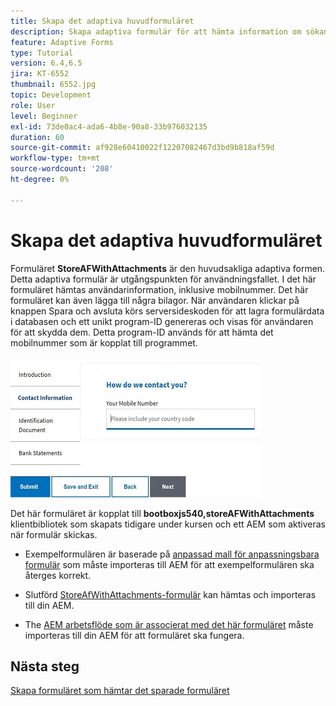 ```yaml
---
title: Skapa det adaptiva huvudformuläret
description: Skapa adaptiva formulär för att hämta information om sökande och adaptiva formulär för att hämta det sparade adaptiva formuläret
feature: Adaptive Forms
type: Tutorial
version: 6.4,6.5
jira: KT-6552
thumbnail: 6552.jpg
topic: Development
role: User
level: Beginner
exl-id: 73de0ac4-ada6-4b8e-90a8-33b976032135
duration: 60
source-git-commit: af928e60410022f12207082467d3bd9b818af59d
workflow-type: tm+mt
source-wordcount: '208'
ht-degree: 0%

---
```


# Skapa det adaptiva huvudformuläret

Formuläret **StoreAFWithAttachments** är den huvudsakliga adaptiva formen. Detta adaptiva formulär är utgångspunkten för användningsfallet. I det här formuläret hämtas användarinformation, inklusive mobilnummer. Det här formuläret kan även lägga till några bilagor. När användaren klickar på knappen Spara och avsluta körs serversideskoden för att lagra formulärdata i databasen och ett unikt program-ID genereras och visas för användaren för att skydda dem. Detta program-ID används för att hämta det mobilnummer som är kopplat till programmet.

![huvudansökningsformulär](assets/6552.JPG)

Det här formuläret är kopplat till **bootboxjs540,storeAFWithAttachments** klientbibliotek som skapats tidigare under kursen och ett AEM som aktiveras när formulär skickas.


* Exempelformulären är baserade på [anpassad mall för anpassningsbara formulär](assets/custom-template-with-page-component.zip) som måste importeras till AEM för att exempelformulären ska återges korrekt.

* Slutförd [StoreAfWithAttachments-formulär](assets/store-af-with-attachments-form.zip) kan hämtas och importeras till din AEM.

* The [AEM arbetsflöde som är associerat med det här formuläret](assets/workflow-model-store-af-with-attachments.zip) måste importeras till din AEM för att formuläret ska fungera.


## Nästa steg

[Skapa formuläret som hämtar det sparade formuläret](./retrieve-saved-form.md)